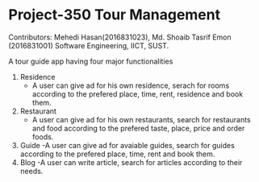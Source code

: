 # Project-350 Tour Management

Contributors:
Mehedi Hasan(2016831023), Md. Shoaib Tasrif Emon (2016831001)
Software Engineering, IICT, SUST.

A tour guide app having four major functionalities
1. Residence
   - A user can give ad for his own residence,  serach for rooms according to the prefered place, time, rent, residence and book them.
2. Restaurant
   - A user can give ad for his own restaurants, search for restaurants and food according to the prefered taste, place, price and order foods.
3. Guide
   -A user can give ad for avaiable guides, search for guides according to the prefered place, time, rent and book them.
4. Blog
   -A user can write article, search for articles according to their needs.
